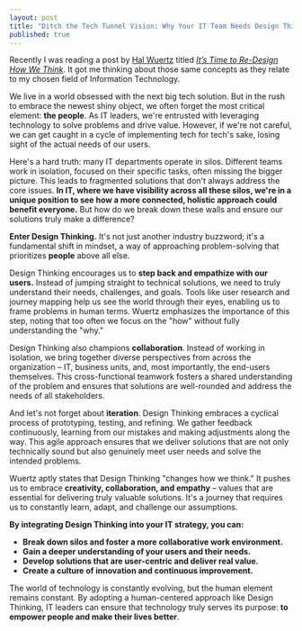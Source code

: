 ```yaml
---
layout: post
title: "Ditch the Tech Tunnel Vision: Why Your IT Team Needs Design Thinking"
published: true
---
```


Recently I was reading a post by [Hal Wuertz](https://halwuertz.medium.com/) titled *[It’s Time to Re-Design How We Think](https://medium.com/age-of-awareness/its-time-to-re-design-how-we-think-8f03fcee12a7?)*. 
It got me thinking about those same concepts as they relate to my chosen field of Information Technology.

We live in a world obsessed with the next big tech solution. But in the rush to embrace the newest shiny object, we often forget the most critical element: **the people**. As IT leaders, we're entrusted with leveraging technology to solve problems and drive value. However, if we're not careful, we can get caught in a cycle of implementing tech for tech's sake, losing sight of the actual needs of our users.

Here's a hard truth: many IT departments operate in silos. Different teams work in isolation, focused on their specific tasks, often missing the bigger picture. This leads to fragmented solutions that don't always address the core issues.  **In IT, where we have visibility across all these silos, we're in a unique position to see how a more connected, holistic approach could benefit everyone.**  But how do we break down these walls and ensure our solutions truly make a difference?

**Enter Design Thinking.** It's not just another industry buzzword; it's a fundamental shift in mindset, a way of approaching problem-solving that prioritizes **people** above all else. 

Design Thinking encourages us to **step back and empathize with our users.** Instead of jumping straight to technical solutions, we need to truly understand their needs, challenges, and goals. Tools like user research and journey mapping help us see the world through their eyes, enabling us to frame problems in human terms.  Wuertz emphasizes the importance of this step, noting that too often we focus on the "how" without fully understanding the "why."

Design Thinking also champions **collaboration**.  Instead of working in isolation, we bring together diverse perspectives from across the organization – IT, business units, and, most importantly, the end-users themselves. This cross-functional teamwork fosters a shared understanding of the problem and ensures that solutions are well-rounded and address the needs of all stakeholders.

And let's not forget about **iteration**. Design Thinking embraces a cyclical process of prototyping, testing, and refining. We gather feedback continuously, learning from our mistakes and making adjustments along the way. This agile approach ensures that we deliver solutions that are not only technically sound but also genuinely meet user needs and solve the intended problems.

Wuertz aptly states that Design Thinking "changes how we think." It pushes us to embrace **creativity, collaboration, and empathy** – values that are essential for delivering truly valuable solutions. It's a journey that requires us to constantly learn, adapt, and challenge our assumptions.

**By integrating Design Thinking into your IT strategy, you can:**

*   **Break down silos and foster a more collaborative work environment.**
*   **Gain a deeper understanding of your users and their needs.**
*   **Develop solutions that are user-centric and deliver real value.**
*   **Create a culture of innovation and continuous improvement.**

The world of technology is constantly evolving, but the human element remains constant. By adopting a human-centered approach like Design Thinking, IT leaders can ensure that technology truly serves its purpose: **to empower people and make their lives better**.

